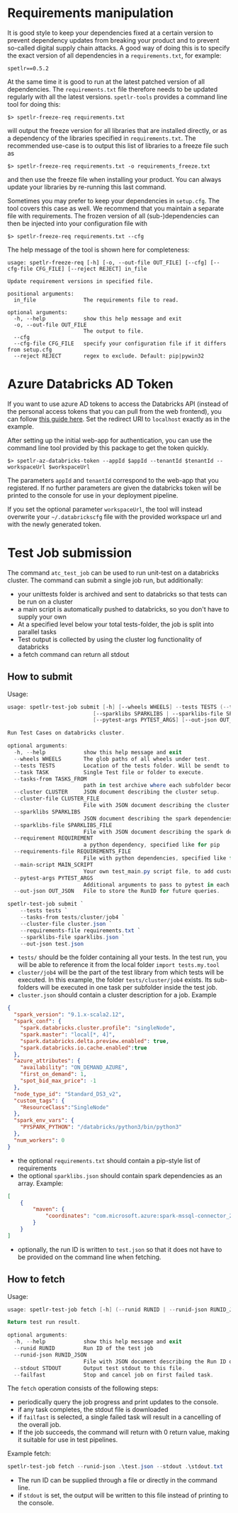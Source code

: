 
# Requirements manipulation

It is good style to keep your dependencies fixed at a certain
version to prevent dependency updates from breaking your product
and to prevent so-called digital supply chain attacks. A good way of 
doing this is to specify the exact version of all dependencies in a 
`requirements.txt`, for example:

```
spetlr==0.5.2
```

At the same time it is good to run at the latest patched version of all 
dependencies. The `requirements.txt` file therefore needs to be updated 
regularly with all the latest versions. `spetlr-tools` provides
a command line tool for doing this:

```
$> spetlr-freeze-req requirements.txt
```

will output the freeze version for all libraries that are installed directly,
or as a dependency of the libraries specified in `requirements.txt`.
The recommended use-case is to output this list of libraries to a freeze file
such as 

```
$> spetlr-freeze-req requirements.txt -o requirements_freeze.txt
```

and then use the freeze file when installing your product. You can always 
update your libraries by re-running this last command.

Sometimes you may prefer to keep your dependencies in `setup.cfg`.
The tool covers this case as well. We recommend that you maintain a separate
file with requirements. The frozen version of all (sub-)dependencies can then 
be injected into your configuration file with

```
$> spetlr-freeze-req requirements.txt --cfg
```

The help message of the tool is shown here for completeness:
```
usage: spetlr-freeze-req [-h] [-o, --out-file OUT_FILE] [--cfg] [--cfg-file CFG_FILE] [--reject REJECT] in_file

Update requirement versions in specified file.

positional arguments:
  in_file               The requirements file to read.

optional arguments:
  -h, --help            show this help message and exit
  -o, --out-file OUT_FILE
                        The output to file.
  --cfg
  --cfg-file CFG_FILE   specify your configuration file if it differs from setup.cfg
  --reject REJECT       regex to exclude. Default: pip|pywin32
```

# Azure Databricks AD Token

If you want to use azure AD tokens to access the Databricks API
(instead of the personal access tokens that you can pull from the
web frontend), you can follow 
[this guide here](https://docs.microsoft.com/en-us/azure/databricks/dev-tools/api/latest/aad/app-aad-token).
Set the redirect URI to `localhost` exactly as in the example.

After setting up the initial web-app for authentication, you can use 
the command line tool provided by this package to get the token quickly.

```
$> spetlr-az-databricks-token --appId $appId --tenantId $tenantId --workspaceUrl $workspaceUrl
```

The parameters `appId` and `tenantId` correspond to the web-app that you registered.
If no further parameters are given the databricks token will be printed to
the console for use in your deployment pipeline.

If you set the optional parameter `workspaceUrl`, the tool will instead 
overwrite your `~/.databrickscfg` file with the provided workspace url
and with the newly generated token.

# Test Job submission

The command `atc_test_job` can be used to run unit-test on a databricks cluster.
The command can submit a single job run, but additionally:

 - your unittests folder is archived and sent to databricks so that tests can be run 
   on a cluster
 - a main script is automatically pushed to databricks, so you don't have to supply 
   your own
 - At a specified level below your total tests-folder, the job is split into parallel 
   tasks
 - Test output is collected by using the cluster log functionality of databricks
 - a fetch command can return all stdout

## How to submit

Usage:
```powershell
usage: spetlr-test-job submit [-h] [--wheels WHEELS] --tests TESTS (--task TASK | --tasks-from TASKS_FROM) (--cluster CLUSTER | --cluster-file CLUSTER_FILE)
                           [--sparklibs SPARKLIBS | --sparklibs-file SPARKLIBS_FILE] [--requirement REQUIREMENT | --requirements-file REQUIREMENTS_FILE] [--main-script MAIN_SCRIPT]    
                           [--pytest-args PYTEST_ARGS] [--out-json OUT_JSON]

Run Test Cases on databricks cluster.

optional arguments:
  -h, --help            show this help message and exit
  --wheels WHEELS       The glob paths of all wheels under test.
  --tests TESTS         Location of the tests folder. Will be sendt to databricks as a whole.
  --task TASK           Single Test file or folder to execute.
  --tasks-from TASKS_FROM
                        path in test archive where each subfolder becomes a task.
  --cluster CLUSTER     JSON document describing the cluster setup.
  --cluster-file CLUSTER_FILE
                        File with JSON document describing the cluster setup.
  --sparklibs SPARKLIBS
                        JSON document describing the spark dependencies.
  --sparklibs-file SPARKLIBS_FILE
                        File with JSON document describing the spark dependencies.
  --requirement REQUIREMENT
                        a python dependency, specified like for pip
  --requirements-file REQUIREMENTS_FILE
                        File with python dependencies, specified like for pip
  --main-script MAIN_SCRIPT
                        Your own test_main.py script file, to add custom functionality.
  --pytest-args PYTEST_ARGS
                        Additional arguments to pass to pytest in each test job.
  --out-json OUT_JSON   File to store the RunID for future queries.
```

```powershell
spetlr-test-job submit `
    --tests tests `
    --tasks-from tests/cluster/job4 `
    --cluster-file cluster.json `
    --requirements-file requirements.txt `
    --sparklibs-file sparklibs.json `
    --out-json test.json
```

- `tests/` should be the folder containing all your tests. In the test run, you will 
  be able to reference it from the local folder `import tests.my.tool`
- `cluster/job4` will be the part of the test library from which tests will be 
  executed. In this example, the folder `tests/cluster/job4` exists. Its sub-folders 
  will be executed in one task per subfolder inside the test job.
- `cluster.json` should contain a cluster description for a job. Example
```json
{
  "spark_version": "9.1.x-scala2.12",
  "spark_conf": {
    "spark.databricks.cluster.profile": "singleNode",
    "spark.master": "local[*, 4]",
    "spark.databricks.delta.preview.enabled": true,
    "spark.databricks.io.cache.enabled":true
  },
  "azure_attributes": {
    "availability": "ON_DEMAND_AZURE",
    "first_on_demand": 1,
    "spot_bid_max_price": -1
  },
  "node_type_id": "Standard_DS3_v2",
  "custom_tags": {
    "ResourceClass":"SingleNode"
  },
  "spark_env_vars": {
    "PYSPARK_PYTHON": "/databricks/python3/bin/python3"
  },
  "num_workers": 0
}
```
- the optional `requirements.txt` should contain a pip-style list of requirements
- the optional `sparklibs.json` should contain spark dependencies as an array. Example:
```json
[
    {
        "maven": {
            "coordinates": "com.microsoft.azure:spark-mssql-connector_2.12:1.2.0"
        }
    }
]
```
- optionally, the run ID is written to `test.json` so that it does not have to be 
  provided on the command line when fetching.

## How to fetch
Usage:
```powershell
usage: spetlr-test-job fetch [-h] (--runid RUNID | --runid-json RUNID_JSON) [--stdout STDOUT] [--failfast]

Return test run result.

optional arguments:
  -h, --help            show this help message and exit
  --runid RUNID         Run ID of the test job
  --runid-json RUNID_JSON
                        File with JSON document describing the Run ID of the test job.
  --stdout STDOUT       Output test stdout to this file.
  --failfast            Stop and cancel job on first failed task.
```

The `fetch` operation consists of the following steps:
- periodically query the job progress and print updates to the console.
- if any task completes, the stdout file is downloaded
- if `failfast` is selected, a single failed task will result in a cancelling of the 
  overall job.
- If the job succeeds, the command will return with 0 return value, making it 
  suitable for use in test pipelines.

Example fetch:
```powershell
spetlr-test-job fetch --runid-json .\test.json --stdout .\stdout.txt
```

- The run ID can be supplied through a file or directly in the command line.
- if `stdout` is set, the output will be written to this file instead of printing to 
  the console.